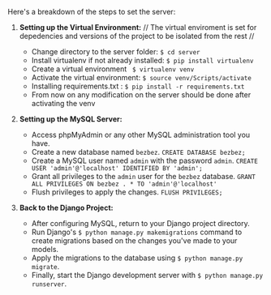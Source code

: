 

Here's a breakdown of the steps  to set the server:

1. **Setting up the Virtual Environment:**
// The virtual enviroment is set for depedencies and versions of the project to be isolated from the rest //
   - Change directory to the server folder: `$ cd server`
   - Install virtualenv if not already installed: `$ pip install virtualenv`
   - Create a virtual environment  ` $ virtualenv venv`
   - Activate the virtual environment: `$ source venv/Scripts/activate`
   - Installing requirements.txt : `$ pip install -r requirements.txt`
   - From now on any modification on the server should be done after activating the venv

2. **Setting up the MySQL Server:**
   - Access phpMyAdmin or any other MySQL administration tool you have.
   - Create a new database named `bezbez`. ` CREATE DATABASE bezbez; `
   - Create a MySQL user named `admin` with the password `admin`. ` CREATE USER 'admin'@'localhost' IDENTIFIED BY 'admin'; `
   - Grant all privileges to the `admin` user for the `bezbez` database.  `GRANT ALL PRIVILEGES ON bezbez . * TO 'admin'@'localhost' `
   - Flush privileges to apply the changes. ` FLUSH PRIVILEGES; `

3. **Back to the Django Project:**
   - After configuring MySQL, return to your Django project directory.
   - Run Django's `$ python manage.py makemigrations` command to create migrations based on the changes you've made to your models.
   - Apply the migrations to the database using `$ python manage.py migrate`.
   - Finally, start the Django development server with `$ python manage.py runserver`.

